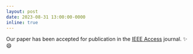 ```yaml
---
layout: post
date: 2023-08-31 13:00:00-0000
inline: true
---
```


Our paper has been accepted
for publication in the <a href="https://ieeeaccess.ieee.org/">
IEEE Access</a> journal. :sparkles: :smile:

